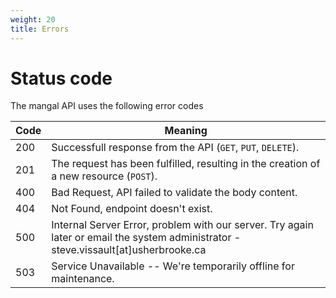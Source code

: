 ```yaml
---
weight: 20
title: Errors
---
```


# Status code

The mangal API uses the following error codes

| Code  | Meaning                                                                                                                              |
|-------------|--------------------------------------------------------------------------------------------------------------------------------------|
| 200       | Successfull response from the API (`GET`, `PUT`, `DELETE`).                                                                          |
| 201    | The request has been fulfilled, resulting in the creation of a new resource (`POST`).                                                |
| 400  | Bad Request, API failed to validate the body content.                                                                                |
| 404 | Not Found, endpoint doesn't exist.                                                                                                   |
| 500  | Internal Server Error, problem with our server. Try again later or email the system administrator - steve.vissault[at]usherbrooke.ca |
| 503 | Service Unavailable -- We're temporarily offline for maintenance.                                                                    |
